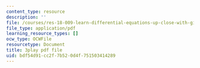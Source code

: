 ```yaml
---
content_type: resource
description: ''
file: /courses/res-18-009-learn-differential-equations-up-close-with-gilbert-strang-and-cleve-moler-fall-2015/bdf54d91cc2f7b520d4f751503414289_LKMGo8G7-vk.pdf
file_type: application/pdf
learning_resource_types: []
ocw_type: OCWFile
resourcetype: Document
title: 3play pdf file
uid: bdf54d91-cc2f-7b52-0d4f-751503414289
---
```


